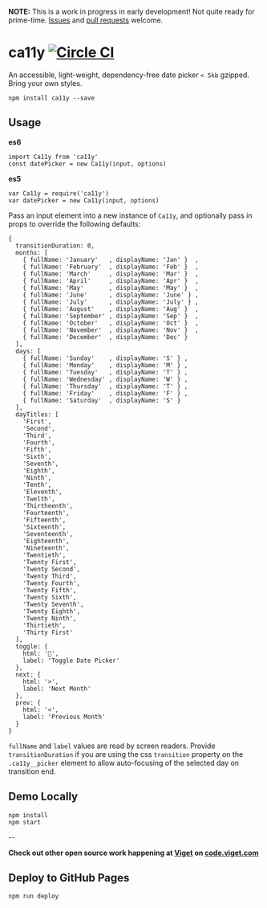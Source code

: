 **NOTE:** This is a work in progress in early development! Not quite ready for prime-time. [Issues](https://github.com/vigetlabs/ca11y/issues) and [pull requests](https://github.com/vigetlabs/ca11y/pulls) welcome.

# ca11y [![Circle CI](https://circleci.com/gh/vigetlabs/ca11y/tree/master.svg?style=svg&circle-token=f911005636ea7f7467f9e2ebf07e2ee023f7d81b)](https://circleci.com/gh/vigetlabs/ca11y/tree/master)

An accessible, light-weight, dependency-free date picker `< 5kb` gzipped. Bring your own styles.

```
npm install ca11y --save 
```

## Usage
**es6**
```
import Ca11y from 'ca11y'
const datePicker = new Ca11y(input, options)
```

**es5**
```
var Ca11y = require('ca11y') 
var datePicker = new Ca11y(input, options)
```

Pass an input element into a new instance of `Ca11y`, and optionally pass in props to override the following defaults:
```
{
  transitionDuration: 0,
  months: [
    { fullName: 'January'   , displayName: 'Jan' }  ,
    { fullName: 'February'  , displayName: 'Feb' }  ,
    { fullName: 'March'     , displayName: 'Mar' }  ,
    { fullName: 'April'     , displayName: 'Apr' }  ,
    { fullName: 'May'       , displayName: 'May' }  ,
    { fullName: 'June'      , displayName: 'June' } ,
    { fullName: 'July'      , displayName: 'July' } ,
    { fullName: 'August'    , displayName: 'Aug' }  ,
    { fullName: 'September' , displayName: 'Sep' }  ,
    { fullName: 'October'   , displayName: 'Oct' }  ,
    { fullName: 'November'  , displayName: 'Nov' }  ,
    { fullName: 'December'  , displayName: 'Dec' }
  ],
  days: [
    { fullName: 'Sunday'    , displayName: 'S' } ,
    { fullName: 'Monday'    , displayName: 'M' } ,
    { fullName: 'Tuesday'   , displayName: 'T' } ,
    { fullName: 'Wednesday' , displayName: 'W' } ,
    { fullName: 'Thursday'  , displayName: 'T' } ,
    { fullName: 'Friday'    , displayName: 'F' } ,
    { fullName: 'Saturday'  , displayName: 'S' }
  ],
  dayTitles: [
    'First',
    'Second',
    'Third',
    'Fourth',
    'Fifth',
    'Sixth',
    'Seventh',
    'Eighth',
    'Ninth',
    'Tenth',
    'Eleventh',
    'Twelth',
    'Thirtheenth',
    'Fourteenth',
    'Fifteenth',
    'Sixteenth',
    'Seventeenth',
    'Eighteenth',
    'Nineteenth',
    'Twentieth',
    'Twenty First',
    'Twenty Second',
    'Twenty Third',
    'Twenty Fourth',
    'Twenty Fifth',
    'Twenty Sixth',
    'Twenty Seventh',
    'Twenty Eighth',
    'Twenty Ninth',
    'Thirtieth',
    'Thirty First'
  ],
  toggle: {
    html: '📅',
    label: 'Toggle Date Picker'
  },
  next: {
    html: '>',
    label: 'Next Month'
  },
  prev: {
    html: '<',
    label: 'Previous Month'
  }
}
```

`fullName` and `label` values are read by screen readers. Provide `transitionDuration` if you are using the css `transition` property on the `.ca11y__picker` element to allow auto-focusing of the selected day on transition end.

## Demo Locally
```
npm install
npm start
```

--

**Check out other open source work happening at [Viget](http://viget.com) on [code.viget.com](http://code.viget.com)**

## Deploy to GitHub Pages
```
npm run deploy
```

